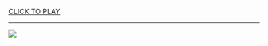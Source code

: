 
<a href="https://premium76.site?title=unblocked_games_infinite_craft&ref=13M">CLICK TO PLAY</a></h3>
<hr>

<a href="https://premium76.site?title=unblocked_games_infinite_craft&ref=13M"><img src="https://clearcache.store/games.png"></a>


